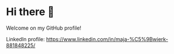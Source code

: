 # Hi there 👋

Welcome on my GitHub profile!

LinkedIn profile: https://www.linkedin.com/in/maja-%C5%9Bwierk-881848225/
